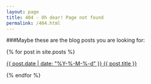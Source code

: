 ```yaml
---
layout: page
title: 404 - Oh dear! Page not found
permalink: /404.html
---
```


###Maybe these are the blog posts you are looking for: 

{% for post in site.posts %}
  <p>
  	<a href="{{ post.url }}">
    	{{ post.date | date: "%Y-%-M-%-d" }} {{ post.title }}
  	</a>
  </p>
 {% endfor %}